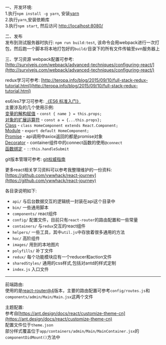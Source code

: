 一、开发环境:  
1.执行`npm install -g yarn`, 安装[yarn](https://yarnpkg.com/)     
2.执行`yarn`,安装依赖库  
3.执行`npm start`, 然后访问 [http://localhost:8080/](http://localhost:8080/)  

二、发布  
发布到测试服务器时执行: `npm run build:test`, 该命令会用webpack进行一次打包，然后跑一个脚本将本地打包好的`build/`目录下的所有文件传输至svn服务器上

三、学习资源
webpack配置可参考: [http://survivejs.com/webpack/advanced-techniques/configuring-react/](http://survivejs.com/webpack/advanced-techniques/configuring-react/)  

redux学习可参考: [http://teropa.info/blog/2015/09/10/full-stack-redux-tutorial.html](http://teropa.info/blog/2015/09/10/full-stack-redux-tutorial.html)  

es6/es7学习可参考:
[《ES6 标准入门》](http://es6.ruanyifeng.com/)  
主要涉及的几个使用示例:  
[变量的解构赋值](http://es6.ruanyifeng.com/#docs/destructuring) - `const { name } = this.props;`   
[对象的扩展运算符](http://es6.ruanyifeng.com/#docs/object#对象的扩展运算符) - `const a = {...this.props};`  
[Class](http://es6.ruanyifeng.com/#docs/class) - `class HomeComponent extends React.Component;`  
[Module](http://es6.ruanyifeng.com/#docs/module) - `export default HomeComponent;`  
[Promise](http://es6.ruanyifeng.com/#docs/promise)  - api调用中axiox返回的都是promise对象  
[Decorator](http://es6.ruanyifeng.com/#docs/decorator) - container组件中的connect函数的使用`@connect`  
[函数绑定](http://babeljs.io/docs/plugins/transform-function-bind/) - `::this.handleSubmit` 

git版本管理可参考: [git权威指南](https://git-scm.com/book/zh/v2)  

更多react相关学习资料可以参考我整理维护的一份资料: [https://github.com/ywwhack/react-journey](https://github.com/ywwhack/react-journey)


各目录说明如下:

* `api/` 与后台数据交互的逻辑统一封装在api这个目录中
* `bin/` 一些通用脚本
* `components/` react组件
* `config/` 配置文件，目前只有`react-router`的路由配置和一些常量
* `containers/` 与`redux`交互的react组件
*  `helpers/` 一些工具，其中`util.js`中存放着很多通用的方法
*   `hoc/` 高阶组件
* `images/` 用到的本地图片
*  `polyfills/` 补丁文件
* `redux/` 每个功能模块应有一个reducer和action文件
* `sharedStyles/` 通用的css样式,包括对antd的样式定制
* `index.js` 入口文件  

***
前端路由:  
使用的是[react-router@4](https://react-router.now.sh/)版本，主要的路由配置可参考`config/routes.js`和`components/admin/Main/Main.jsx`这两个文件

主题配置:  
参考自[https://ant.design/docs/react/customize-theme-cn](https://ant.design/docs/react/customize-theme-cn)  
配置文件位于`theme.json`  
部分样式覆盖位于`app/containers/admin/Main/MainContainer.jsx`的`componentDidMount()`方法中